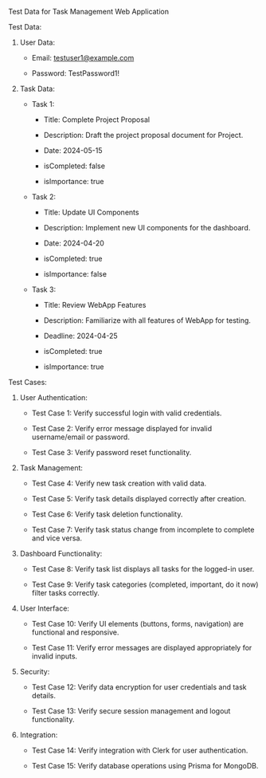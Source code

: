 Test Data for Task Management Web Application  

Test Data: 

1. User Data: 

   - Email: testuser1@example.com 

   - Password: TestPassword1! 

  

2. Task Data: 

   - Task 1: 

     - Title: Complete Project Proposal 

     - Description: Draft the project proposal document for Project. 

     - Date: 2024-05-15 

     - isCompleted: false  

     - isImportance: true 

   - Task 2: 

     - Title: Update UI Components 

     - Description: Implement new UI components for the dashboard. 

     - Date: 2024-04-20 

     - isCompleted: true  

     - isImportance: false 

   - Task 3: 

     - Title: Review WebApp Features 

     - Description: Familiarize with all features of WebApp for testing. 

     - Deadline: 2024-04-25 

     - isCompleted: true  

     - isImportance: true 

 

  

Test Cases: 

1. User Authentication: 

   - Test Case 1: Verify successful login with valid credentials. 

   - Test Case 2: Verify error message displayed for invalid username/email or password. 

   - Test Case 3: Verify password reset functionality. 

  

2. Task Management: 

   - Test Case 4: Verify new task creation with valid data. 

   - Test Case 5: Verify task details displayed correctly after creation. 

   - Test Case 6: Verify task deletion functionality. 

   - Test Case 7: Verify task status change from incomplete to complete and vice versa. 

  

3. Dashboard Functionality: 

   - Test Case 8: Verify task list displays all tasks for the logged-in user. 

   - Test Case 9: Verify task categories (completed, important, do it now) filter tasks correctly. 

    

4. User Interface: 

   - Test Case 10: Verify UI elements (buttons, forms, navigation) are functional and responsive. 

   - Test Case 11: Verify error messages are displayed appropriately for invalid inputs. 

  

5. Security: 

   - Test Case 12: Verify data encryption for user credentials and task details. 

   - Test Case 13: Verify secure session management and logout functionality. 

  

6. Integration: 

   - Test Case 14: Verify integration with Clerk for user authentication. 

   - Test Case 15: Verify database operations using Prisma for MongoDB. 
